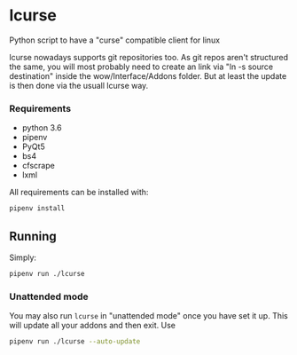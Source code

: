 lcurse
======

Python script to have a "curse" compatible client for linux


lcurse nowadays supports git repositories too.
As git repos aren't structured the same, you will most probably need to create an link via "ln -s source destination" inside the wow/Interface/Addons folder.
But at least the update is then done via the usuall lcurse way.

### Requirements
* python 3.6
* pipenv
* PyQt5
* bs4
* cfscrape
* lxml

All requirements can be installed with:
```bash
pipenv install
```

## Running

Simply:
```bash
pipenv run ./lcurse
```

### Unattended mode

You may also run `lcurse` in "unattended mode" once you have set it up. This
will update all your addons and then exit. Use
```bash
pipenv run ./lcurse --auto-update
```
